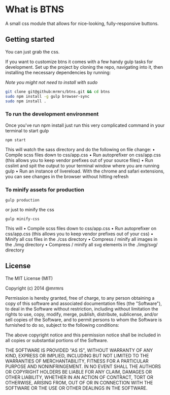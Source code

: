 # What is BTNS

A small css module that allows for nice-looking, fully-responsive buttons.

## Getting started

You can just grab the css.

If you want to customize btns it comes with a few handy gulp tasks for development.
Set up the project by cloning the repo, navigating into it, then installing the necessary dependencies by running:

*Note you might not need to install with sudo*
```bash
git clone git@github:mrmrs/btns.git && cd btns
sudo npm install -g gulp browser-sync
sudo npm install .
```

### To run the development environment

Once you've run npm install just run this very complicated command in your terminal to start gulp

    npm start

This will watch the sass directory and do the following on file change:
  • Compile scss files down to css/app.css
  • Run autoprefixer on css/app.css (this allows you to keep vendor prefixes out of your source files)
  • Run csslint and spit the output to your terminal window where you are running gulp
  • Run an instance of livereload. With the chrome and safari extensions, you can see
    changes in the browser without hitting refresh

### To minify assets for production

```gulp production```

or just to minify the css 

```gulp minify-css``` 

This will
  • Compile scss files down to css/app.css
  • Run autoprefixer on css/app.css (this allows you to keep vendor prefixes out of your css)
  • Minify all css files in the ./css directory 
  • Compress / minify all images in the ./img directory
  • Compress / minify all svg elements in the ./img/svg/ directory


## License

The MIT License (MIT)

Copyright (c) 2014 @mrmrs

Permission is hereby granted, free of charge, to any person obtaining a copy of this software and associated documentation files (the "Software"), to deal in the Software without restriction, including without limitation the rights to use, copy, modify, merge, publish, distribute, sublicense, and/or sell copies of the Software, and to permit persons to whom the Software is furnished to do so, subject to the following conditions:

The above copyright notice and this permission notice shall be included in all copies or substantial portions of the Software.

THE SOFTWARE IS PROVIDED "AS IS", WITHOUT WARRANTY OF ANY KIND, EXPRESS OR IMPLIED, INCLUDING BUT NOT LIMITED TO THE WARRANTIES OF MERCHANTABILITY, FITNESS FOR A PARTICULAR PURPOSE AND NONINFRINGEMENT. IN NO EVENT SHALL THE AUTHORS OR COPYRIGHT HOLDERS BE LIABLE FOR ANY CLAIM, DAMAGES OR OTHER LIABILITY, WHETHER IN AN ACTION OF CONTRACT, TORT OR OTHERWISE, ARISING FROM, OUT OF OR IN CONNECTION WITH THE SOFTWARE OR THE USE OR OTHER DEALINGS IN THE SOFTWARE.
